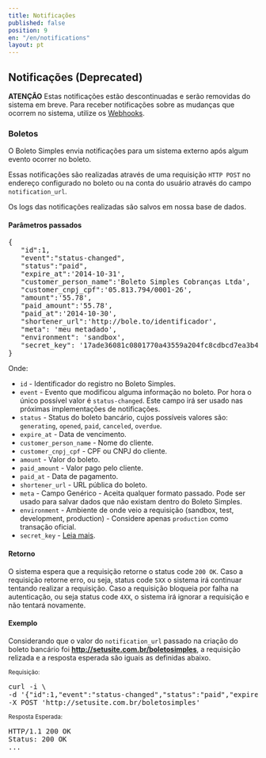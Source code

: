 ```yaml
---
title: Notificações
published: false
position: 9
en: "/en/notifications"
layout: pt
---
```


## Notificações (Deprecated)

<div class="alert alert-danger"><strong>ATENÇÃO</strong> Estas notificações estão descontinuadas e serão removidas do sistema em breve. Para receber notificações sobre as mudanças que ocorrem no sistema, utilize os <a href="/webhooks">Webhooks</a>.</div>

### Boletos

O Boleto Simples envia notificações para um sistema externo após algum evento ocorrer no boleto.

Essas notificações são realizadas através de uma requisição `HTTP POST` no endereço configurado no boleto ou na conta do usuário através do campo `notification_url`.

<div class="alert alert-info">Os logs das notificações realizadas são salvos em nossa base de dados.</div>

#### Parâmetros passados

<pre class="bash">{
   "id":1,
   "event":"status-changed",
   "status":"paid",
   "expire_at":'2014-10-31',
   "customer_person_name":'Boleto Simples Cobranças Ltda',
   "customer_cnpj_cpf":'05.813.794/0001-26',
   "amount":'55.78',
   "paid_amount":'55.78',
   "paid_at":'2014-10-30',
   "shortener_url":'http://bole.to/identificador',
   "meta": 'meu metadado',
   "environment": 'sandbox',
   "secret_key": '17ade36081c0801770a43559a204fc8cdbcd7ea3b4bcf498167333f0198f023a'
}</pre>

Onde:

*   `id` - Identificador do registro no Boleto Simples.
*   `event` - Evento que modificou alguma informação no boleto. Por hora o único possível valor é `status-changed`. Este campo irá ser usado nas próximas implementações de notificações.
*   `status` - Status do boleto bancário, cujos possíveis valores são: `generating`, `opened`, `paid`, `canceled`, `overdue`.
*   `expire_at` - Data de vencimento.
*   `customer_person_name` - Nome do cliente.
*   `customer_cnpj_cpf` - CPF ou CNPJ do cliente.
*   `amount` - Valor do boleto.
*   `paid_amount` - Valor pago pelo cliente.
*   `paid_at` - Data de pagamento.
*   `shortener_url` - URL pública do boleto.
*   `meta` - Campo Genérico -  Aceita qualquer formato passado. Pode ser usado para salvar dados que não existam dentro do Boleto Simples.
*   `environment` - Ambiente de onde veio a requisição (sandbox, test, development, production) - Considere apenas `production` como transação oficial.
*   `secret_key` - [Leia mais](/notifications/secret_key).

#### Retorno

O sistema espera que a requisição retorne o status code `200 OK`. Caso a requisição retorne erro, ou seja, status code `5XX` o sistema irá continuar tentando realizar a requisição. Caso a requisição bloqueia por falha na autenticação, ou seja status code `4XX`, o sistema irá ignorar a requisição e não tentará novamente.

#### Exemplo

Considerando que o valor do `notification_url` passado na criação do boleto bancário foi **http://setusite.com.br/boletosimples**, a requisição relizada e a resposta esperada são iguais as definidas abaixo.

<small>Requisição:</small>

<pre class="bash">
curl -i \
-d '{"id":1,"event":"status-changed","status":"paid","expire_at":'2014-10-31',"customer_person_name":'Boleto Simples',"customer_cnpj_cpf":'05.813.794/0001-26',"amount":'55.78',"paid_amount":'55.78',"paid_at":'2014-10-30',"shortener_url":'http://bole.to/identificador',"meta":'meu metadado',"environment": 'sandbox'}' \
-X POST 'http://setusite.com.br/boletosimples'
</pre>

<small>Resposta Esperada:</small>

<pre class="http">
HTTP/1.1 200 OK
Status: 200 OK
...
</pre>
